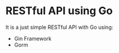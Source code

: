 <h1>RESTful API using Go</h1>
<p>It is a just simple RESTful API with Go using: </p>
<ul>
    <li>
        Gin Framework
    </li>
    <li>
        Gorm
    </li>
</ul>